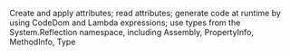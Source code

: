Create and apply attributes; read attributes; generate code at runtime by using CodeDom and Lambda expressions; use types from the System.Reflection namespace, including Assembly, PropertyInfo, MethodInfo, Type